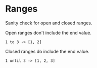 # Ranges

Sanity check for open and closed ranges.

Open ranges don't include the end value.

    1 to 3 -> [1, 2]

Closed ranges do include the end value.

    1 until 3 -> [1, 2, 3]


